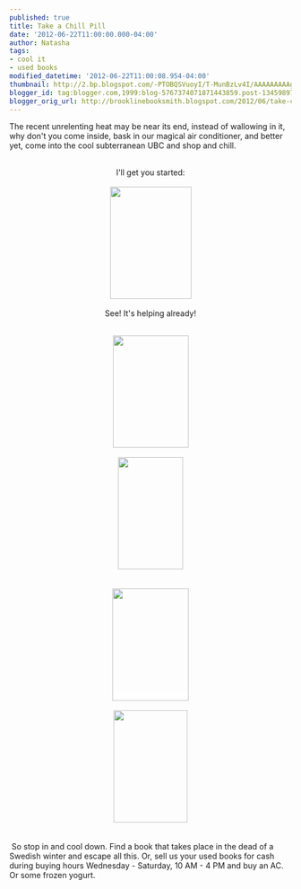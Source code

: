 ```yaml
---
published: true
title: Take a Chill Pill
date: '2012-06-22T11:00:00.000-04:00'
author: Natasha
tags:
- cool it
- used books
modified_datetime: '2012-06-22T11:00:08.954-04:00'
thumbnail: http://2.bp.blogspot.com/-PTOBQSVuoyI/T-MunBzLv4I/AAAAAAAAAgg/FH0Pt9Jj7Fc/s72-c/room_temp.jpg
blogger_id: tag:blogger.com,1999:blog-5767374071871443859.post-1345989773363828742
blogger_orig_url: http://brooklinebooksmith.blogspot.com/2012/06/take-chill-pill.html
---
```


The recent unrelenting heat may be near its end, instead of wallowing in it, why don't you come inside, bask in our magical air conditioner, and better yet, come into the cool subterranean UBC and shop and chill.<br /><br /><div style="text-align: center;">I'll get you started:</div><div class="separator" style="clear: both; text-align: -webkit-auto;"><br /></div><div class="separator" style="clear: both; text-align: center;"><a href="http://2.bp.blogspot.com/-PTOBQSVuoyI/T-MunBzLv4I/AAAAAAAAAgg/FH0Pt9Jj7Fc/s1600/room_temp.jpg" imageanchor="1" style="margin-left: 1em; margin-right: 1em;"><img border="0" height="200" src="http://2.bp.blogspot.com/-PTOBQSVuoyI/T-MunBzLv4I/AAAAAAAAAgg/FH0Pt9Jj7Fc/s200/room_temp.jpg" width="145" /></a></div><div class="separator" style="clear: both; text-align: center;"><br /></div><div class="separator" style="clear: both; text-align: center;">See! It's helping already!</div><a href="http://3.bp.blogspot.com/-n-uDxyA5wpk/T-MukGneJ5I/AAAAAAAAAgQ/9T7V3VPdp30/s1600/coldsassytree.jpg" imageanchor="1" style="clear: left; float: left; margin-bottom: 1em; margin-right: 1em;"><br /></a><br /><div class="separator" style="clear: both; text-align: center;"><a href="http://4.bp.blogspot.com/-aFz82OZiFLU/T-MuljLugZI/AAAAAAAAAgY/vQCohyzdhF8/s1600/lovecoldclimate.jpg" imageanchor="1" style="margin-left: 1em; margin-right: 1em;"><img border="0" height="200" src="http://4.bp.blogspot.com/-aFz82OZiFLU/T-MuljLugZI/AAAAAAAAAgY/vQCohyzdhF8/s200/lovecoldclimate.jpg" width="135" /></a></div><div class="separator" style="clear: both; text-align: center;"><br /></div><div class="separator" style="clear: both; text-align: center;"><a href="http://3.bp.blogspot.com/-Bx57VgCPb4c/T-MutyZTuRI/AAAAAAAAAgw/p-nZdm6i2GQ/s1600/coldcomfortfarm.jpg" imageanchor="1" style="margin-left: 1em; margin-right: 1em;"><img border="0" height="200" src="http://3.bp.blogspot.com/-Bx57VgCPb4c/T-MutyZTuRI/AAAAAAAAAgw/p-nZdm6i2GQ/s200/coldcomfortfarm.jpg" width="116" /></a></div><div class="separator" style="clear: both; text-align: center;"><br /></div><br /><div class="separator" style="clear: both; text-align: center;"><a href="http://3.bp.blogspot.com/-n-uDxyA5wpk/T-MukGneJ5I/AAAAAAAAAgQ/9T7V3VPdp30/s1600/coldsassytree.jpg" imageanchor="1" style="background-color: white; margin-left: 1em; margin-right: 1em;"><img border="0" height="200" src="http://3.bp.blogspot.com/-n-uDxyA5wpk/T-MukGneJ5I/AAAAAAAAAgQ/9T7V3VPdp30/s200/coldsassytree.jpg" width="136" /></a></div><div class="separator" style="clear: both; text-align: center;"><br /></div><div class="separator" style="clear: both; text-align: center;"><a href="http://3.bp.blogspot.com/-YCO1W028Itc/T-MusiuIVII/AAAAAAAAAgo/wpd875YdnZU/s1600/southpole.jpg" imageanchor="1" style="margin-left: 1em; margin-right: 1em;"><img border="0" height="200" src="http://3.bp.blogspot.com/-YCO1W028Itc/T-MusiuIVII/AAAAAAAAAgo/wpd875YdnZU/s200/southpole.jpg" width="132" /></a></div><div class="separator" style="clear: both; text-align: center;"><br /></div><br />&nbsp;<span style="background-color: white;">So stop in and cool down. Find a book that takes place in the dead of a Swedish winter and escape all this. Or, sell us your used books for cash during buying hours Wednesday - Saturday, 10 AM - 4 PM and buy an AC. Or some frozen yogurt.&nbsp;</span>